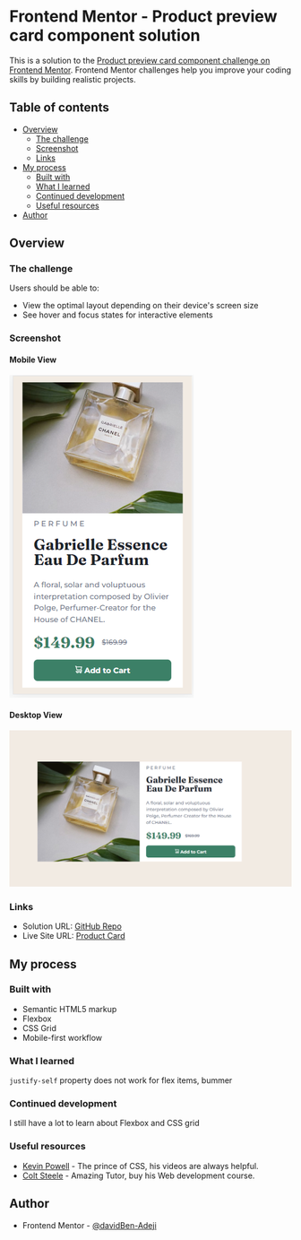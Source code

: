 # Frontend Mentor - Product preview card component solution

This is a solution to the [Product preview card component challenge on Frontend Mentor](https://www.frontendmentor.io/challenges/product-preview-card-component-GO7UmttRfa). Frontend Mentor challenges help you improve your coding skills by building realistic projects. 

## Table of contents

- [Overview](#overview)
  - [The challenge](#the-challenge)
  - [Screenshot](#screenshot)
  - [Links](#links)
- [My process](#my-process)
  - [Built with](#built-with)
  - [What I learned](#what-i-learned)
  - [Continued development](#continued-development)
  - [Useful resources](#useful-resources)
- [Author](#author)

## Overview

### The challenge

Users should be able to:

- View the optimal layout depending on their device's screen size
- See hover and focus states for interactive elements

### Screenshot

#### Mobile View

![Mobile view of product card](./images/mobile_screenshot.PNG)

#### Desktop View

![Desktop View of product card](./images/desktop_screenshot.PNG)

### Links

- Solution URL: [GitHub Repo](https://github.com/davidBen-Adeji/F.M-product_card)
- Live Site URL: [Product Card](https://adorable-lokum-3724c3.netlify.app/)

## My process

### Built with

- Semantic HTML5 markup
- Flexbox
- CSS Grid
- Mobile-first workflow

### What I learned

`justify-self` property does not work for flex items, bummer

### Continued development
I still have a lot to learn about Flexbox and CSS grid

### Useful resources

- [Kevin Powell](https://www.youtube.com/kepowob) - The prince of CSS, his videos are always helpful.
- [Colt Steele](https://www.udemy.com/user/coltsteele/?src=sac&kw=colt+steele) - Amazing Tutor, buy his Web development course.

## Author

- Frontend Mentor - [@davidBen-Adeji](https://www.frontendmentor.io/profile/davidBen-Adeji)


